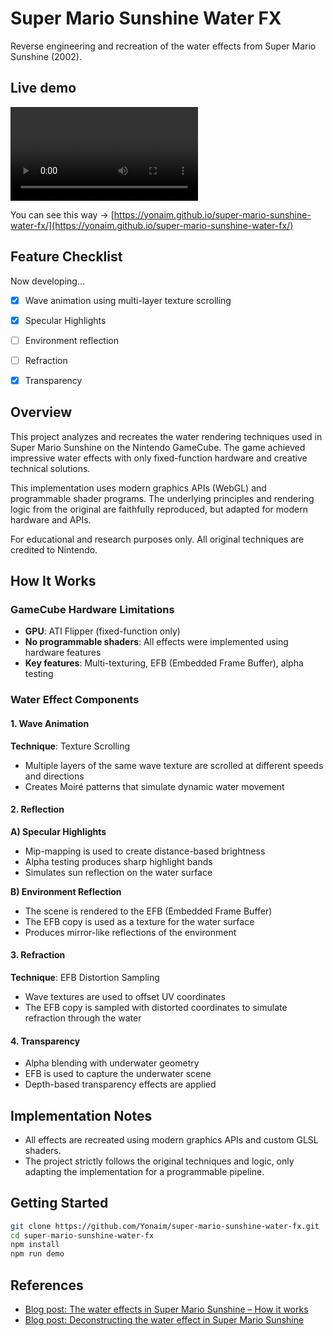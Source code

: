 # Super Mario Sunshine Water FX

Reverse engineering and recreation of the water effects from Super Mario Sunshine (2002).  

## Live demo
<video controls src="demo.mov" title="Demo"></video>

You can see this way -> [https://yonaim.github.io/super-mario-sunshine-water-fx/](https://yonaim.github.io/super-mario-sunshine-water-fx/)

## Feature Checklist

Now developing...

* [x] Wave animation using multi-layer texture scrolling
* [x] Specular Highlights 
* [ ] Environment reflection
* [ ] Refraction
* [x] Transparency


## Overview

This project analyzes and recreates the water rendering techniques used in Super Mario Sunshine on the Nintendo GameCube. The game achieved impressive water effects with only fixed-function hardware and creative technical solutions.

This implementation uses modern graphics APIs (WebGL) and programmable shader programs. The underlying principles and rendering logic from the original are faithfully reproduced, but adapted for modern hardware and APIs.

For educational and research purposes only. All original techniques are credited to Nintendo.

## How It Works

### GameCube Hardware Limitations

* **GPU**: ATI Flipper (fixed-function only)
* **No programmable shaders**: All effects were implemented using hardware features
* **Key features**: Multi-texturing, EFB (Embedded Frame Buffer), alpha testing

### Water Effect Components

#### 1. Wave Animation

**Technique**: Texture Scrolling

* Multiple layers of the same wave texture are scrolled at different speeds and directions
* Creates Moiré patterns that simulate dynamic water movement

#### 2. Reflection

**A) Specular Highlights**

* Mip-mapping is used to create distance-based brightness
* Alpha testing produces sharp highlight bands
* Simulates sun reflection on the water surface

**B) Environment Reflection**

* The scene is rendered to the EFB (Embedded Frame Buffer)
* The EFB copy is used as a texture for the water surface
* Produces mirror-like reflections of the environment

#### 3. Refraction

**Technique**: EFB Distortion Sampling

* Wave textures are used to offset UV coordinates
* The EFB copy is sampled with distorted coordinates to simulate refraction through the water

#### 4. Transparency

* Alpha blending with underwater geometry
* EFB is used to capture the underwater scene
* Depth-based transparency effects are applied

## Implementation Notes

* All effects are recreated using modern graphics APIs and custom GLSL shaders.
* The project strictly follows the original techniques and logic, only adapting the implementation for a programmable pipeline.

## Getting Started

```bash
git clone https://github.com/Yonaim/super-mario-sunshine-water-fx.git
cd super-mario-sunshine-water-fx
npm install
npm run demo
```

## References

* [Blog post: The water effects in Super Mario Sunshine – How it works](https://yona-blog.netlify.app/posts/2025/07/the-water-effects-in-super-mario-sunshine/how-it-works/)
* [Blog post: Deconstructing the water effect in Super Mario Sunshine](https://blog.mecheye.net/2018/03/deconstructing-the-water-effect-in-super-mario-sunshine/)